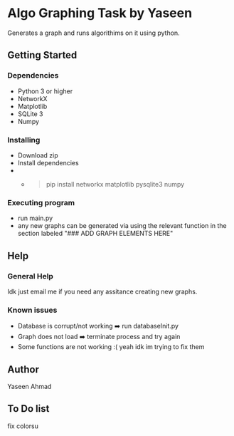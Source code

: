 # Algo Graphing Task by Yaseen

Generates a graph and runs algorithims on it using python.

## Getting Started

### Dependencies

* Python 3 or higher
* NetworkX
* Matplotlib
* SQLite 3
* Numpy

### Installing

* Download zip
* Install dependencies
* * > pip install networkx matplotlib pysqlite3 numpy



### Executing program

* run main.py
* any new graphs can be generated via using the relevant function in the section labeled "### ADD GRAPH ELEMENTS HERE"

## Help

### General Help
Idk just email me if you need any assitance creating new graphs.

### Known issues
* Database is corrupt/not working ➡️ run databaseInit.py
* Graph does not load ➡️ terminate process and try again
* Some functions are not working :( yeah idk im trying to fix them

## Author
Yaseen Ahmad 

## To Do list
fix colorsu